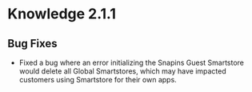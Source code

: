 # Knowledge 2.1.1

## Bug Fixes
- Fixed a bug where an error initializing the Snapins Guest Smartstore would delete all Global Smartstores, which may have impacted customers using Smartstore for their own apps.

